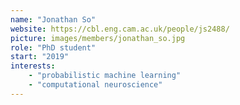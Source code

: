```yaml
---
name: "Jonathan So"
website: https://cbl.eng.cam.ac.uk/people/js2488/
picture: images/members/jonathan_so.jpg
role: "PhD student"
start: "2019"
interests:
    - "probabilistic machine learning"
    - "computational neuroscience"
---
```

